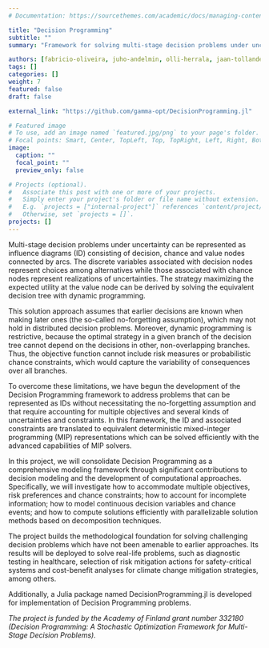 ```yaml
---
# Documentation: https://sourcethemes.com/academic/docs/managing-content/

title: "Decision Programming"
subtitle: ""
summary: "Framework for solving multi-stage decision problems under uncertainty, modeled using influence diagrams, and formulated using mixed-integer linear programming."

authors: [fabricio-oliveira, juho-andelmin, olli-herrala, jaan-tollander]
tags: []
categories: []
weight: 7
featured: false
draft: false

external_link: "https://github.com/gamma-opt/DecisionProgramming.jl"

# Featured image
# To use, add an image named `featured.jpg/png` to your page's folder.
# Focal points: Smart, Center, TopLeft, Top, TopRight, Left, Right, BottomLeft, Bottom, BottomRight.
image:
  caption: ""
  focal_point: ""
  preview_only: false

# Projects (optional).
#   Associate this post with one or more of your projects.
#   Simply enter your project's folder or file name without extension.
#   E.g. `projects = ["internal-project"]` references `content/project/deep-learning/index.md`.
#   Otherwise, set `projects = []`.
projects: []
---
```


Multi-stage decision problems under uncertainty can be represented as influence diagrams (ID) consisting of decision, chance and value nodes connected by arcs. The discrete variables associated with decision nodes represent choices among alternatives while those associated with chance nodes represent realizations of uncertainties. The strategy maximizing the expected utility at the value node can be derived by solving the equivalent decision tree with dynamic programming.

This solution approach assumes that earlier decisions are known when making later ones (the so-called no-forgetting assumption), which may not hold in distributed decision problems. Moreover, dynamic programming is restrictive, because the optimal strategy in a given branch of the decision tree cannot depend on the decisions in other, non-overlapping branches. Thus, the objective function cannot include risk measures or probabilistic chance constraints, which would capture the variability of consequences over all branches.

To overcome these limitations, we have begun the development of the Decision Programming framework to address problems that can be represented as IDs without necessitating the no-forgetting assumption and that require accounting for multiple objectives and several kinds of uncertainties and constraints. In this framework, the ID and associated constraints are translated to equivalent deterministic mixed-integer programming (MIP) representations which can be solved efficiently with the advanced capabilities of MIP solvers.

In this project, we will consolidate Decision Programming as a comprehensive modeling framework through significant contributions to decision modeling and the development of computational approaches. Specifically, we will investigate how to accommodate multiple objectives, risk preferences and chance constraints; how to account for incomplete information; how to model continuous decision variables and chance events; and how to compute solutions efficiently with parallelizable solution methods based on decomposition techniques.

The project builds the methodological foundation for solving challenging decision problems which have not been amenable to earlier approaches. Its results will be deployed to solve real-life problems, such as diagnostic testing in healthcare, selection of risk mitigation actions for safety-critical systems and cost-benefit analyses for climate change mitigation strategies, among others.

Additionally, a Julia package named DecisionProgramming.jl is developed for implementation of Decision Programming problems. 

_The project is funded by the Academy of Finland grant number 332180 (Decision Programming: A Stochastic Optimization Framework for Multi-Stage Decision Problems)._
